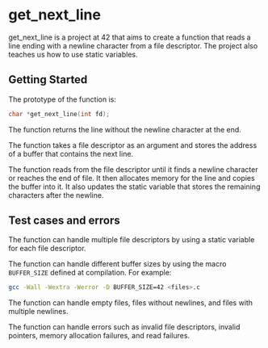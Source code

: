 # get_next_line

get_next_line is a project at 42 that aims to create a function that reads a line ending with a newline character from a file descriptor. The project also teaches us how to use static variables.

## Getting Started

The prototype of the function is:

```c
char *get_next_line(int fd);
```

The function returns the line without the newline character at the end.

The function takes a file descriptor as an argument and stores the address of a buffer that contains the next line.

The function reads from the file descriptor until it finds a newline character or reaches the end of file. It then allocates memory for the line and copies the buffer into it. It also updates the static variable that stores the remaining characters after the newline.

## Test cases and errors

The function can handle multiple file descriptors by using a static variable for each file descriptor.

The function can handle different buffer sizes by using the macro `BUFFER_SIZE` defined at compilation. For example:

```bash
gcc -Wall -Wextra -Werror -D BUFFER_SIZE=42 <files>.c
```

The function can handle empty files, files without newlines, and files with multiple newlines.

The function can handle errors such as invalid file descriptors, invalid pointers, memory allocation failures, and read failures.
